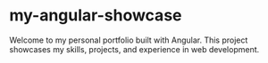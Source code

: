 # my-angular-showcase
Welcome to my personal portfolio built with Angular. This project showcases my skills, projects, and experience in web development.
